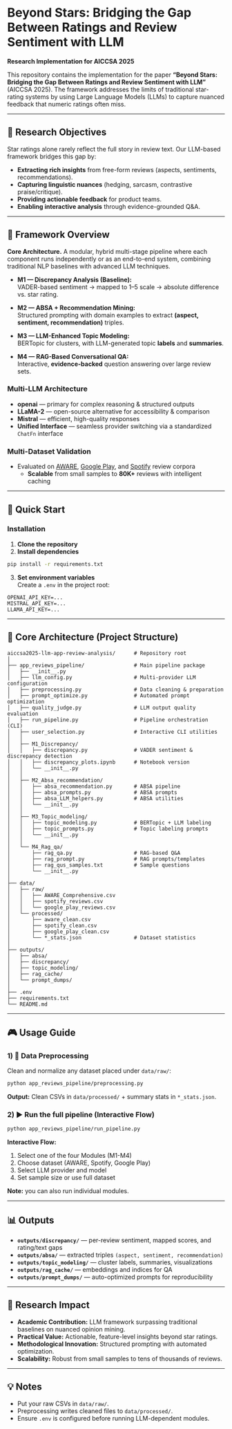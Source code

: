 # Beyond Stars: Bridging the Gap Between Ratings and Review Sentiment with LLM

**Research Implementation for AICCSA 2025**

This repository contains the implementation for the paper **“Beyond Stars: Bridging the Gap Between Ratings and Review Sentiment with LLM”** (AICCSA 2025). The framework addresses the limits of traditional star-rating systems by using Large Language Models (LLMs) to capture nuanced feedback that numeric ratings often miss.

---

## 🎯 Research Objectives

Star ratings alone rarely reflect the full story in review text. Our LLM-based framework bridges this gap by:

- **Extracting rich insights** from free-form reviews (aspects, sentiments, recommendations).
- **Capturing linguistic nuances** (hedging, sarcasm, contrastive praise/critique).
- **Providing actionable feedback** for product teams.
- **Enabling interactive analysis** through evidence-grounded Q&A.

---

## 🧩 Framework Overview

**Core Architecture.** A modular, hybrid multi-stage pipeline where each component runs independently or as an end-to-end system, combining traditional NLP baselines with advanced LLM techniques.

- **M1 — Discrepancy Analysis (Baseline):**  
  VADER-based sentiment → mapped to 1–5 scale → absolute difference vs. star rating.

- **M2 — ABSA + Recommendation Mining:**  
  Structured prompting with domain examples to extract **(aspect, sentiment, recommendation)** triples.

- **M3 — LLM-Enhanced Topic Modeling:**  
  BERTopic for clusters, with LLM-generated topic **labels** and **summaries**.

- **M4 — RAG-Based Conversational QA:**  
  Interactive, **evidence-backed** question answering over large review sets.

### Multi-LLM Architecture

- **openai** — primary for complex reasoning & structured outputs  
- **LLaMA-2** — open-source alternative for accessibility & comparison  
- **Mistral** — efficient, high-quality responses  
- **Unified Interface** — seamless provider switching via a standardized `ChatFn` interface

### Multi-Dataset Validation

- Evaluated on [AWARE](https://zenodo.org/records/5528481), 
  [Google Play](https://www.kaggle.com/datasets/prakharrathi25/google-play-store-reviews), 
  and [Spotify](https://www.kaggle.com/datasets/ashishkumarak/spotify-reviews-playstore-daily-update) review corpora
  - **Scalable** from small samples to **80K+** reviews with intelligent caching

---

## 🚀 Quick Start

### Installation

1) **Clone the repository**
2) **Install dependencies**
```bash
pip install -r requirements.txt
```
3) **Set environment variables**  
Create a `.env` in the project root:
```env
OPENAI_API_KEY=...
MISTRAL_API_KEY=...
LLAMA_API_KEY=...
```

---

## 📁 Core Architecture (Project Structure)

```
aiccsa2025-llm-app-review-analysis/      # Repository root
│
├── app_reviews_pipeline/                # Main pipeline package
│   ├── __init__.py
│   ├── llm_config.py                    # Multi-provider LLM configuration
│   ├── preprocessing.py                 # Data cleaning & preparation
│   ├── prompt_optimize.py               # Automated prompt optimization
│   ├── quality_judge.py                 # LLM output quality evaluation
│   ├── run_pipeline.py                  # Pipeline orchestration (CLI)
│   ├── user_selection.py                # Interactive CLI utilities
│   │
│   ├── M1_Discrepancy/
│   │   ├── discrepancy.py               # VADER sentiment & discrepancy detection
│   │   ├── discrepancy_plots.ipynb      # Notebook version
│   │   └── __init__.py
│   │
│   ├── M2_Absa_recommendation/
│   │   ├── absa_recommendation.py       # ABSA pipeline
│   │   ├── absa_prompts.py              # ABSA prompts
│   │   ├── absa_LLM_helpers.py          # ABSA utilities
│   │   └── __init__.py
│   │
│   ├── M3_Topic_modeling/
│   │   ├── topic_modeling.py            # BERTopic + LLM labeling
│   │   ├── topic_prompts.py             # Topic labeling prompts
│   │   └── __init__.py
│   │
│   └── M4_Rag_qa/
│       ├── rag_qa.py                    # RAG-based Q&A
│       ├── rag_prompt.py                # RAG prompts/templates
│       ├── rag_qus_samples.txt          # Sample questions
│       └── __init__.py
│
├── data/
│   ├── raw/
│   │   ├── AWARE_Comprehensive.csv
│   │   ├── spotify_reviews.csv
│   │   └── google_play_reviews.csv
│   └── processed/
│       ├── aware_clean.csv
│       ├── spotify_clean.csv
│       ├── google_play_clean.csv
│       └── *_stats.json                 # Dataset statistics
│
├── outputs/
│   ├── absa/
│   ├── discrepancy/
│   ├── topic_modeling/
│   ├── rag_cache/
│   └── prompt_dumps/
│
├── .env
├── requirements.txt
└── README.md
```

---

## 🎮 Usage Guide

### 1) 🧹 Data Preprocessing
Clean and normalize any dataset placed under `data/raw/`:
```bash
python app_reviews_pipeline/preprocessing.py
```
**Output:** Clean CSVs in `data/processed/` + summary stats in `*_stats.json`.

### 2) ▶️ Run the full pipeline (Interactive Flow)
```bash
python app_reviews_pipeline/run_pipeline.py
```
**Interactive Flow:**
1. Select one of the four Modules (M1-M4)
2. Choose dataset (AWARE, Spotify, Google Play)  
3. Select LLM provider and model  
4. Set sample size or use full dataset
   
**Note:** you can also run individual modules.

---

## 📊 Outputs

- **`outputs/discrepancy/`** — per-review sentiment, mapped scores, and rating/text gaps  
- **`outputs/absa/`** — extracted triples `(aspect, sentiment, recommendation)`  
- **`outputs/topic_modeling/`** — cluster labels, summaries, visualizations  
- **`outputs/rag_cache/`** — embeddings and indices for QA  
- **`outputs/prompt_dumps/`** — auto-optimized prompts for reproducibility

---

## 🧪 Research Impact

- **Academic Contribution:** LLM framework surpassing traditional baselines on nuanced opinion mining.  
- **Practical Value:** Actionable, feature-level insights beyond star ratings.  
- **Methodological Innovation:** Structured prompting with automated optimization.  
- **Scalability:** Robust from small samples to tens of thousands of reviews.

---

## 💡 Notes

- Put your raw CSVs in `data/raw/`.  
- Preprocessing writes cleaned files to `data/processed/`.  
- Ensure `.env` is configured before running LLM-dependent modules.
